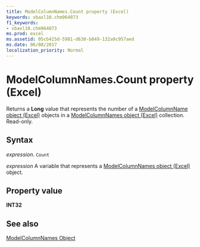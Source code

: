 ```yaml
---
title: ModelColumnNames.Count property (Excel)
keywords: vbaxl10.chm964073
f1_keywords:
- vbaxl10.chm964073
ms.prod: excel
ms.assetid: 05cb425d-5981-d630-b849-132a9c957aed
ms.date: 06/08/2017
localization_priority: Normal
---
```



# ModelColumnNames.Count property (Excel)

Returns a  **Long** value that represents the number of a [ModelColumnName object (Excel)](Excel.modelcolumnname.md) objects in a [ModelColumnNames object (Excel)](Excel.modelcolumnnames.md) collection. Read-only.


## Syntax

_expression_. `Count`

_expression_ A variable that represents a [ModelColumnNames object (Excel)](Excel.modelcolumnnames.md) object.


## Property value

 **INT32**


## See also



[ModelColumnNames Object](Excel.modelcolumnnames.md)

